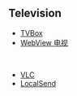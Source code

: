 ## Television

* [TVBox](https://github.com/o0HalfLife0o/TVBoxOSC)
* [WebView 电视](https://github.com/hxh19950701/WebViewTvLive)

<br>

* [VLC](https://www.videolan.org)
* [LocalSend](https://github.com/localsend/localsend)

